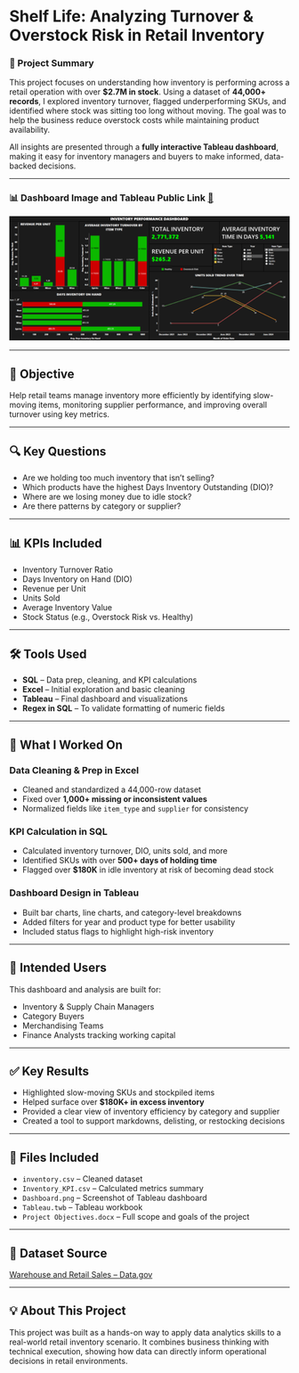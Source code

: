 # Shelf Life: Analyzing Turnover & Overstock Risk in Retail Inventory

### 📌 Project Summary

This project focuses on understanding how inventory is performing across a retail operation with over **$2.7M in stock**. Using a dataset of **44,000+ records**, I explored inventory turnover, flagged underperforming SKUs, and identified where stock was sitting too long without moving. The goal was to help the business reduce overstock costs while maintaining product availability.

All insights are presented through a **fully interactive Tableau dashboard**, making it easy for inventory managers and buyers to make informed, data-backed decisions.

---
### 📊 Dashboard Image and Tableau Public Link [🔗](https://public.tableau.com/app/profile/vedant.shinde2971/viz/Tableau_17434692686900/Dashboard)
![Inventory Dashboard](Dashboard.png)

---

## 🎯 Objective

Help retail teams manage inventory more efficiently by identifying slow-moving items, monitoring supplier performance, and improving overall turnover using key metrics.

---

## 🔍 Key Questions

- Are we holding too much inventory that isn’t selling?
- Which products have the highest Days Inventory Outstanding (DIO)?
- Where are we losing money due to idle stock?
- Are there patterns by category or supplier?

---

## 📊 KPIs Included

- Inventory Turnover Ratio  
- Days Inventory on Hand (DIO)  
- Revenue per Unit  
- Units Sold  
- Average Inventory Value  
- Stock Status (e.g., Overstock Risk vs. Healthy)

---

## 🛠️ Tools Used

- **SQL** – Data prep, cleaning, and KPI calculations  
- **Excel** – Initial exploration and basic cleaning  
- **Tableau** – Final dashboard and visualizations  
- **Regex in SQL** – To validate formatting of numeric fields  

---

## 🧪 What I Worked On

### Data Cleaning & Prep in Excel
- Cleaned and standardized a 44,000-row dataset  
- Fixed over **1,000+ missing or inconsistent values**  
- Normalized fields like `item_type` and `supplier` for consistency

### KPI Calculation in SQL  
- Calculated inventory turnover, DIO, units sold, and more  
- Identified SKUs with over **500+ days of holding time**  
- Flagged over **$180K** in idle inventory at risk of becoming dead stock

### Dashboard Design in Tableau  
- Built bar charts, line charts, and category-level breakdowns  
- Added filters for year and product type for better usability  
- Included status flags to highlight high-risk inventory

---

## 👤 Intended Users

This dashboard and analysis are built for:
- Inventory & Supply Chain Managers  
- Category Buyers  
- Merchandising Teams  
- Finance Analysts tracking working capital

---

## ✅ Key Results

- Highlighted slow-moving SKUs and stockpiled items
- Helped surface over **$180K+ in excess inventory**
- Provided a clear view of inventory efficiency by category and supplier
- Created a tool to support markdowns, delisting, or restocking decisions

---

## 📁 Files Included

- `inventory.csv` – Cleaned dataset  
- `Inventory_KPI.csv` – Calculated metrics summary  
- `Dashboard.png` – Screenshot of Tableau dashboard  
- `Tableau.twb` – Tableau workbook  
- `Project Objectives.docx` – Full scope and goals of the project  

---

## 📎 Dataset Source

[Warehouse and Retail Sales – Data.gov](https://catalog.data.gov/dataset/warehouse-and-retail-sales)

---

## 💡 About This Project

This project was built as a hands-on way to apply data analytics skills to a real-world retail inventory scenario. It combines business thinking with technical execution, showing how data can directly inform operational decisions in retail environments.
